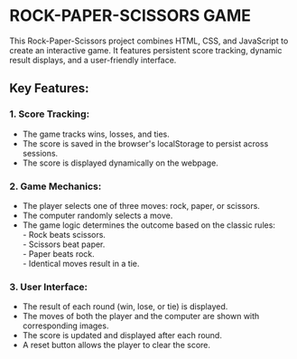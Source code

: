 # ROCK-PAPER-SCISSORS GAME
This Rock-Paper-Scissors project combines HTML, CSS, and JavaScript to create an interactive game. It features persistent score tracking, dynamic result displays, and a user-friendly interface. 
## Key Features:
### 1. Score Tracking:
- The game tracks wins, losses, and ties.
- The score is saved in the browser's localStorage to persist across sessions.
- The score is displayed dynamically on the webpage.
  
### 2. Game Mechanics:
- The player selects one of three moves: rock, paper, or scissors.
- The computer randomly selects a move.
- The game logic determines the outcome based on the classic rules:  
      - Rock beats scissors.  
      - Scissors beat paper.  
      - Paper beats rock.  
      - Identical moves result in a tie.
  
### 3. User Interface:  
- The result of each round (win, lose, or tie) is displayed.
- The moves of both the player and the computer are shown with corresponding images.
- The score is updated and displayed after each round.
- A reset button allows the player to clear the score.
